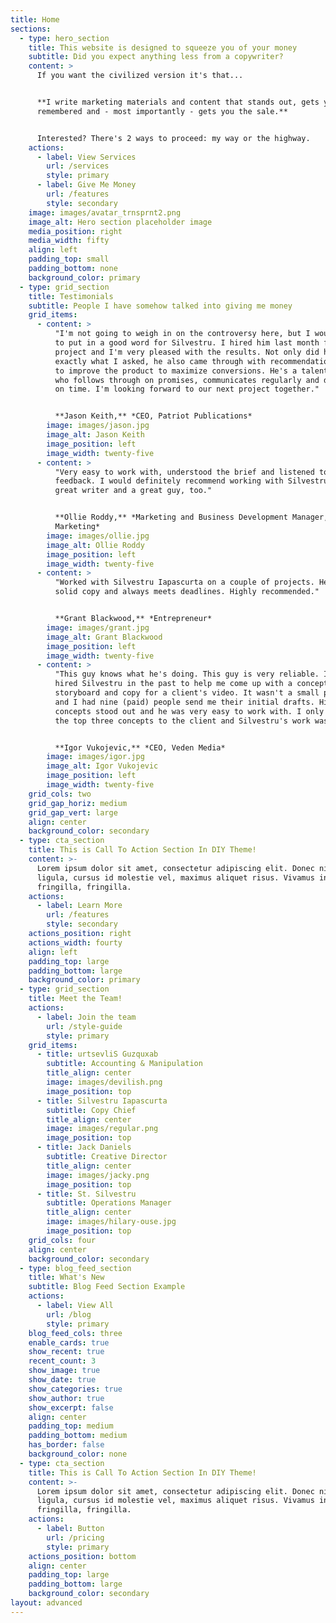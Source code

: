 ```yaml
---
title: Home
sections:
  - type: hero_section
    title: This website is designed to squeeze you of your money
    subtitle: Did you expect anything less from a copywriter?
    content: >
      If you want the civilized version it's that...


      **I write marketing materials and content that stands out, gets you
      remembered and - most importantly - gets you the sale.**


      Interested? There's 2 ways to proceed: my way or the highway.
    actions:
      - label: View Services
        url: /services
        style: primary
      - label: Give Me Money
        url: /features
        style: secondary
    image: images/avatar_trnsprnt2.png
    image_alt: Hero section placeholder image
    media_position: right
    media_width: fifty
    align: left
    padding_top: small
    padding_bottom: none
    background_color: primary
  - type: grid_section
    title: Testimonials
    subtitle: People I have somehow talked into giving me money
    grid_items:
      - content: >
          "I'm not going to weigh in on the controversy here, but I would like
          to put in a good word for Silvestru. I hired him last month for a VSL
          project and I'm very pleased with the results. Not only did he deliver
          exactly what I asked, he also came through with recommendations on how
          to improve the product to maximize conversions. He's a talented dude
          who follows through on promises, communicates regularly and delivers
          on time. I'm looking forward to our next project together."


          **Jason Keith,** *CEO, Patriot Publications*
        image: images/jason.jpg
        image_alt: Jason Keith
        image_position: left
        image_width: twenty-five
      - content: >
          "Very easy to work with, understood the brief and listened to our
          feedback. I would definitely recommend working with Silvestru - a
          great writer and a great guy, too."


          **Ollie Roddy,** *Marketing and Business Development Manager, Catalyst
          Marketing*
        image: images/ollie.jpg
        image_alt: Ollie Roddy
        image_position: left
        image_width: twenty-five
      - content: >
          "Worked with Silvestru Iapascurta on a couple of projects. He writes
          solid copy and always meets deadlines. Highly recommended."


          **Grant Blackwood,** *Entrepreneur*
        image: images/grant.jpg
        image_alt: Grant Blackwood
        image_position: left
        image_width: twenty-five
      - content: >
          "This guy knows what he's doing. This guy is very reliable. I have
          hired Silvestru in the past to help me come up with a concept,
          storyboard and copy for a client's video. It wasn't a small project
          and I had nine (paid) people send me their initial drafts. His
          concepts stood out and he was very easy to work with. I only proposed
          the top three concepts to the client and Silvestru's work was in it."


          **Igor Vukojevic,** *CEO, Veden Media*
        image: images/igor.jpg
        image_alt: Igor Vukojevic
        image_position: left
        image_width: twenty-five
    grid_cols: two
    grid_gap_horiz: medium
    grid_gap_vert: large
    align: center
    background_color: secondary
  - type: cta_section
    title: This is Call To Action Section In DIY Theme!
    content: >-
      Lorem ipsum dolor sit amet, consectetur adipiscing elit. Donec nisl
      ligula, cursus id molestie vel, maximus aliquet risus. Vivamus in nibh
      fringilla, fringilla.
    actions:
      - label: Learn More
        url: /features
        style: secondary
    actions_position: right
    actions_width: fourty
    align: left
    padding_top: large
    padding_bottom: large
    background_color: primary
  - type: grid_section
    title: Meet the Team!
    actions:
      - label: Join the team
        url: /style-guide
        style: primary
    grid_items:
      - title: urtsevliS Guzquxab
        subtitle: Accounting & Manipulation
        title_align: center
        image: images/devilish.png
        image_position: top
      - title: Silvestru Iapascurta
        subtitle: Copy Chief
        title_align: center
        image: images/regular.png
        image_position: top
      - title: Jack Daniels
        subtitle: Creative Director
        title_align: center
        image: images/jacky.png
        image_position: top
      - title: St. Silvestru
        subtitle: Operations Manager
        title_align: center
        image: images/hilary-ouse.jpg
        image_position: top
    grid_cols: four
    align: center
    background_color: secondary
  - type: blog_feed_section
    title: What's New
    subtitle: Blog Feed Section Example
    actions:
      - label: View All
        url: /blog
        style: primary
    blog_feed_cols: three
    enable_cards: true
    show_recent: true
    recent_count: 3
    show_image: true
    show_date: true
    show_categories: true
    show_author: true
    show_excerpt: false
    align: center
    padding_top: medium
    padding_bottom: medium
    has_border: false
    background_color: none
  - type: cta_section
    title: This is Call To Action Section In DIY Theme!
    content: >-
      Lorem ipsum dolor sit amet, consectetur adipiscing elit. Donec nisl
      ligula, cursus id molestie vel, maximus aliquet risus. Vivamus in nibh
      fringilla, fringilla.
    actions:
      - label: Button
        url: /pricing
        style: primary
    actions_position: bottom
    align: center
    padding_top: large
    padding_bottom: large
    background_color: secondary
layout: advanced
---
```

